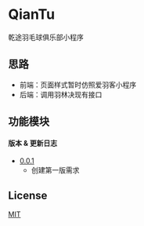 # QianTu

乾途羽毛球俱乐部小程序

## 思路

- 前端：页面样式暂时仿照爱羽客小程序
- 后端：调用羽林决现有接口

## 功能模块

#### 版本 & 更新日志

- [0.0.1](./docs/0.0.1/0.0.1.md)
  - 创建第一版需求


## License

  [MIT](https://opensource.org/licenses/MIT)

